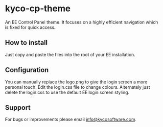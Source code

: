 kyco-cp-theme
=============

An EE Control Panel theme. It focuses on a highly efficient navigation which is fixed for quick access.

How to install
--------------

Just copy and paste the files into the root of your EE installation.


Configuration
-------------

You can manually replace the logo.png to give the login screen a more personal touch. Edit the login.css file
to change colours. Alternately just delete the login.css to use the default EE login screen styling.


Support
-------

For bugs or improvements please email [info@kycosoftware.com](mailto:info@kycosoftware.com).
